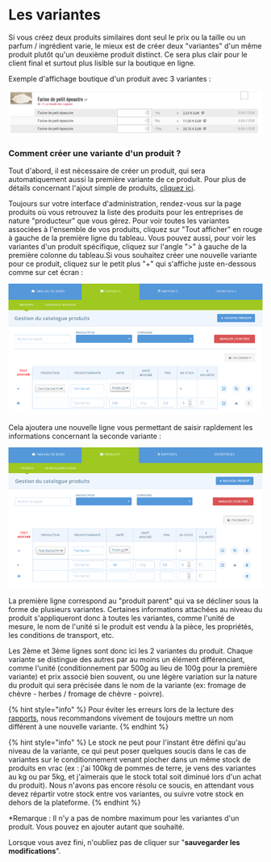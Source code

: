 # Les variantes

Si vous créez deux produits similaires dont seul le prix ou la taille ou un parfum / ingrédient varie, le mieux est de créer deux "variantes" d'un même produit plutôt qu'un deuxième produit distinct. Ce sera plus clair pour le client final et surtout plus lisible sur la boutique en ligne.

Exemple d'affichage boutique d'un produit avec 3 variantes :

![](../../.gitbook/assets/image%20%2813%29.png)

### Comment créer une variante d'un produit ?

Tout d'abord, il est nécessaire de créer un produit, qui sera automatiquement aussi la première variante de ce produit. Pour plus de détails concernant l'ajout simple de produits, [cliquez ici](produits.md).

Toujours sur votre interface d'administration, rendez-vous sur la page produits où vous retrouvez la liste des produits pour les entreprises de nature "producteur" que vous gérez. Pour voir toutes les variantes associées à l'ensemble de vos produits, cliquez sur "Tout afficher" en rouge à gauche de la première ligne du tableau. Vous pouvez aussi, pour voir les variantes d'un produit spécifique, cliquez sur l'angle "&gt;" à gauche de la première colonne du tableau.Si vous souhaitez créer une nouvelle variante pour ce produit, cliquez sur le petit plus "+" qui s'affiche juste en-dessous comme sur cet écran :

![](../../.gitbook/assets/image%20%2860%29.png)

Cela ajoutera une nouvelle ligne vous permettant de saisir rapîdement les informations concernant la seconde variante :

![](../../.gitbook/assets/image%20%2889%29.png)

La première ligne correspond au "produit parent" qui va se décliner sous la forme de plusieurs variantes. Certaines informations attachées au niveau du produit s'appliqueront donc à toutes les variantes, comme l'unité de mesure, le nom de l'unité si le produit est vendu à la pièce, les propriétés, les conditions de transport, etc.

Les 2ème et 3ème lignes sont donc ici les 2 variantes du produit.  Chaque variante se distingue des autres par au moins un élément différenciant, comme l'unité \(conditionnement par 500g au lieu de 100g pour la première variante\) et prix associé bien souvent, ou une légère variation sur la nature du produit qui sera précisée dans le nom de la variante \(ex: fromage de chèvre - herbes / fromage de chèvre - poivre\).

{% hint style="info" %}
Pour éviter les erreurs lors de la lecture des [rapports](../rapports.md), nous recommandons vivement de toujours mettre un nom différent à une nouvelle variante.
{% endhint %}

{% hint style="info" %}
Le stock ne peut pour l'instant être défini qu'au niveau de la variante, ce qui peut poser quelques soucis dans le cas de variantes sur le conditionnement venant piocher dans un même stock de produits en vrac \(ex : j'ai 100kg de pommes de terre, je vens des variantes au kg ou par 5kg, et j'aimerais que le stock total soit diminué lors d'un achat du produit\). Nous n'avons pas encore résolu ce soucis, en attendant vous devez répartir votre stock entre vos variantes, ou suivre votre stock en dehors de la plateforme.
{% endhint %}

\*Remarque : Il n'y a pas de nombre maximum pour les variantes d'un produit. Vous pouvez en ajouter autant que souhaité.

Lorsque vous avez fini, n'oubliez pas de cliquer sur "**sauvegarder les modifications**".





